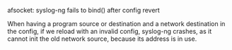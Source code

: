 afsocket: syslog-ng fails to bind() after config revert

When having a program source or destination and a network destination in the
config, if we reload with an invalid config, syslog-ng crashes, as it cannot init
the old network source, because its address is in use.

